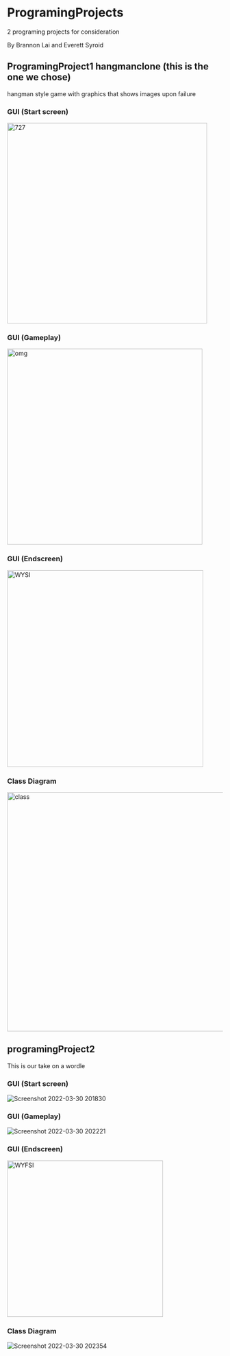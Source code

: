 # ProgramingProjects 
2 programing projects for consideration

By Brannon Lai and Everett Syroid
## ProgramingProject1 hangmanclone (this is the one we chose)
hangman style game with graphics that shows images upon failure
### GUI (Start screen)
<img width="467" alt="727" src="https://user-images.githubusercontent.com/89152916/160852370-f3ff875a-6e6b-408d-a64e-493492b905f8.png">

### GUI (Gameplay)
<img width="456" alt="omg" src="https://user-images.githubusercontent.com/89152916/160852393-084a70c3-cc60-41e1-aba9-ea6f58ad77ae.png">

### GUI (Endscreen)
<img width="458" alt="WYSI" src="https://user-images.githubusercontent.com/89152916/160852409-808532b4-3699-4378-9e1d-718c5ce263e3.png">

### Class Diagram
<img width="557" alt="class" src="https://user-images.githubusercontent.com/89152916/160856378-958d7dac-0428-4ac4-b897-5069223e5dec.png">

## programingProject2
This is our take on a wordle 
### GUI (Start screen)
![Screenshot 2022-03-30 201830](https://user-images.githubusercontent.com/89047475/160963057-bf692919-c40b-4d83-b45e-6371df49c6e3.png)

### GUI (Gameplay)
![Screenshot 2022-03-30 202221](https://user-images.githubusercontent.com/89047475/160963384-e361e698-ee62-46aa-a263-ffea086307fa.png)


### GUI (Endscreen)
<img width="364" alt="WYFSI" src="https://user-images.githubusercontent.com/89152916/162756939-a1f143d6-e645-4818-b6ca-f2585d23cdcf.png">


### Class Diagram
![Screenshot 2022-03-30 202354](https://user-images.githubusercontent.com/89047475/160963553-74ed1e0a-2b73-4710-ae9e-b2baed817653.png)

